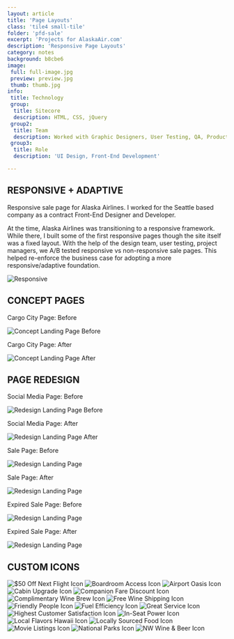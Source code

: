 ```yaml
---
layout: article
title: 'Page Layouts'
class: 'tile4 small-tile'
folder: 'pfd-sale'
excerpt: 'Projects for AlaskaAir.com'
description: 'Responsive Page Layouts'
category: notes
background: b8cbe6
image:
 full: full-image.jpg
 preview: preview.jpg
 thumb: thumb.jpg
info:
 title: Technology
 group: 
  title: Sitecore
  description: HTML, CSS, jQuery
 group2: 
  title: Team
  description: Worked with Graphic Designers, User Testing, QA, Product Manager
 group3: 
  title: Role
  description: 'UI Design, Front-End Development'

---
```


## RESPONSIVE + ADAPTIVE

Responsive sale page for Alaska Airlines. I worked for the Seattle based company as a contract Front-End Designer and Developer. 

At the time, Alaska Airlines was transitioning to a responsive framework. While there, I built some of the first responsive pages though the site itself was a fixed layout. With the help of the design team, user testing, project managers, we A/B tested responsive vs non-responsive sale pages. This helped re-enforce the business case for adopting a more responsive/adaptive foundation. 

<div class="screenshot-container">
	<img srcset="/assets/images/work/{{page.folder}}/preview@2x.jpg 1089w, /assets/images/work/{{page.folder}}/preview.jpg 768w" src="/assets/images/work/{{page.folder}}/preview.jpg" alt="Responsive" />
</div> 

## CONCEPT PAGES

Cargo City Page: Before

<div class="screenshot-container">
	<img srcset="/assets/images/work/{{page.folder}}/work-sample-2-before@2x.jpg 1089w, /assets/images/work/{{page.folder}}/work-sample-2-before.jpg 768w" src="/assets/images/work/{{page.folder}}/work-sample-2-before.jpg" alt="Concept Landing Page Before" />
</div> 

Cargo City Page: After

<div class="screenshot-container">
	<img srcset="/assets/images/work/{{page.folder}}/work-sample-2-after@2x.jpg 1089w, /assets/images/work/{{page.folder}}/work-sample-2-after.jpg 768w" src="/assets/images/work/{{page.folder}}/work-sample-2-after.jpg" alt="Concept Landing Page After" />
</div> 

## PAGE REDESIGN

Social Media Page: Before

<div class="screenshot-container">
	<img srcset="/assets/images/work/{{page.folder}}/work-sample-3-before@2x.jpg 1089w, /assets/images/work/{{page.folder}}/work-sample-3-before.jpg 768w" src="/assets/images/work/{{page.folder}}/work-sample-3-before.jpg" alt="Redesign Landing Page Before" />
</div> 

Social Media Page: After

<div class="screenshot-container">
	<img srcset="/assets/images/work/{{page.folder}}/work-sample-3-after@2x.jpg 1089w, /assets/images/work/{{page.folder}}/work-sample-3-after.jpg 768w" src="/assets/images/work/{{page.folder}}/work-sample-3-after.jpg" alt="Redesign Landing Page After" />
</div> 

Sale Page: Before

<div class="screenshot-container">
	<img srcset="/assets/images/work/{{page.folder}}/work-sample-4-before@2x.jpg 1089w, /assets/images/work/{{page.folder}}/work-sample-4-before.jpg 768w" src="/assets/images/work/{{page.folder}}/work-sample-4-before.jpg" alt="Redesign Landing Page" />
</div> 

Sale Page: After

<div class="screenshot-container">
	<img srcset="/assets/images/work/{{page.folder}}/work-sample-4-after@2x.jpg 1089w, /assets/images/work/{{page.folder}}/work-sample-4-after.jpg 768w" src="/assets/images/work/{{page.folder}}/work-sample-4-after.jpg" alt="Redesign Landing Page" />
</div> 

Expired Sale Page: Before

<div class="screenshot-container">
	<img srcset="/assets/images/work/{{page.folder}}/work-sample-1-before@2x.jpg 1089w, /assets/images/work/{{page.folder}}/work-sample-1-before.jpg 768w" src="/assets/images/work/{{page.folder}}/work-sample-1-before.jpg" alt="Redesign Landing Page" />
</div> 

Expired Sale Page: After

<div class="screenshot-container">
	<img srcset="/assets/images/work/{{page.folder}}/work-sample-1-after@2x.jpg 1089w, /assets/images/work/{{page.folder}}/work-sample-1-after.jpg 768w" src="/assets/images/work/{{page.folder}}/work-sample-1-after.jpg" alt="Redesign Landing Page" />
</div> 

## CUSTOM ICONS

<div class="custom-icons">
	<img src="/assets/images/work/{{page.folder}}/icons/50offNextFlight_84x.png" alt="$50 Off Next Flight Icon" title="$50 Off Next Flight Icon" />
	<img src="/assets/images/work/{{page.folder}}/icons/accessBoardRoom_84x.png" alt="Boardroom Access Icon" title="Boardroom Access Icon" />
	<img src="/assets/images/work/{{page.folder}}/icons/airportOasis_84x.png" alt="Airport Oasis Icon" title="Airport Oasis Icon" />
	<img src="/assets/images/work/{{page.folder}}/icons/CabinUpgrade_84x.png" alt="Cabin Upgrade Icon" title="Cabin Upgrade Icon" />
	<img src="/assets/images/work/{{page.folder}}/icons/companionFareDiscount_84x.png" alt="Companion Fare Discount Icon" title="Companion Fare Discount Icon" />
	<img src="/assets/images/work/{{page.folder}}/icons/complimentaryWineBrew_84x.png" alt="Complimentary Wine Brew Icon" title="Complimentary Wine Brew Icon" />
	<img src="/assets/images/work/{{page.folder}}/icons/FreeWineShipping_84x.png" alt="Free Wine Shipping Icon" title="Free Wine Shipping Icon" />
	<img src="/assets/images/work/{{page.folder}}/icons/FriendlyPeople_84x.png" alt="Friendly People Icon" title="Friendly People Icon" />
	<img src="/assets/images/work/{{page.folder}}/icons/FuelEfficiency_84x.png" alt="Fuel Efficiency Icon" title="Fuel Efficiency Icon" />
	<img src="/assets/images/work/{{page.folder}}/icons/GreatService_84x.png" alt="Great Service Icon" title="Great Service Icon" />
	<img src="/assets/images/work/{{page.folder}}/icons/HighestCustomerSatisfaction_84x.png" alt="Highest Customer Satisfaction Icon" title="Highest Customer Satisfaction Icon" />
		<img src="/assets/images/work/{{page.folder}}/icons/InSeatPower_84x.png" alt="In-Seat Power Icon" title="In-Seat Power Icon" />
		<img src="/assets/images/work/{{page.folder}}/icons/localFlavorsHawaii_84x.png" alt="Local Flavors Hawaii Icon" title="Local Flavors Hawaii Icon" />
		<img src="/assets/images/work/{{page.folder}}/icons/locallySourcedFood_84x.png" alt="Locally Sourced Food Icon" title="Locally Sourced Food Icon" />
		<img src="/assets/images/work/{{page.folder}}/icons/movieListings_84x.png" alt="Movie Listings Icon" title="Movie Listings Icon" />
		<img src="/assets/images/work/{{page.folder}}/icons/NationalParks_84x.png" alt="National Parks Icon" title="National Parks Icon" />
		<img src="/assets/images/work/{{page.folder}}/icons/NW-WineBeer_84x.png" alt="NW Wine & Beer Icon" title="NW Wine & Beer Icon" />
</div>
